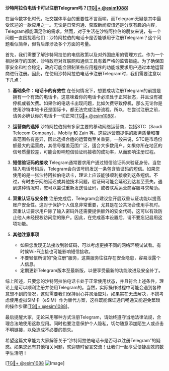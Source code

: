 **沙特阿拉伯电话卡可以注册Telegram吗？[[TG💪+ @esim1088](https://t.me/s/esim1088)]**

在当今数字化时代，社交媒体平台的重要性不言而喻，而Telegram无疑是其中最受欢迎的一款应用之一。无论是日常沟通、获取新闻资讯还是分享有趣的内容，Telegram都能满足你的需求。然而，对于生活在沙特阿拉伯的朋友来说，有一个问题一直困扰着他们：沙特阿拉伯的电话卡是否能够用于注册Telegram？这个问题看似简单，但背后却涉及多个方面的考量。

首先，我们需要了解沙特阿拉伯的电信政策以及对外国应用的管理方式。作为一个相对保守的国家，沙特政府对互联网和通信工具有着严格的监管措施。为了确保国家安全和社会稳定，政府可能会限制某些应用程序的功能或要求用户通过本地运营商进行注册。因此，在使用沙特阿拉伯电话卡注册Telegram时，我们需要注意以下几点：

1. **基础条件：电话卡的有效性**
   在任何情况下，想要成功注册Telegram的前提是拥有一个有效的电话卡。这意味着你的电话卡必须处于正常状态，并且没有被停机或者欠费。如果你的电话卡出现问题，比如欠费导致停机，那么无论你是使用沙特本地卡还是国际卡，都无法完成注册流程。所以，在尝试注册之前，请务必确认你的电话卡一切正常[[TG💪+ @esim1088](https://t.me/s/esim1088)]。

2. **运营商的选择**
   沙特阿拉伯拥有多家主要的移动网络运营商，包括STC（Saudi Telecom Company）、Mobily 和 Zain 等。这些运营商提供的服务质量和覆盖范围各有差异，因此选择合适的运营商至关重要。一般来说，STC是市场份额最大的运营商，其信号覆盖范围广泛，适合大多数用户。如果你所在地区的信号质量较差，可能会影响短信验证码接收的成功率，从而影响注册过程。

3. **短信验证码的接收**
   Telegram通常要求用户通过短信验证码来验证身份。当您输入电话号码后，Telegram会向该号码发送一条包含验证码的短信。如果您使用的是一张沙特阿拉伯电话卡，理论上应该能够顺利接收到这条短信。不过，有时由于网络延迟或其他技术问题，验证码可能会延迟到达甚至丢失。遇到这种情况时，您可以尝试重新发送验证码，或者联系运营商客服寻求帮助。

4. **双重认证与安全性**
   注册完成后，Telegram会建议您开启双重认证功能以提高账户安全性。这对于保护个人信息非常重要，尤其是在公共场合使用手机时。双重认证要求用户除了输入密码外还需要提供额外的安全代码，这可以有效防止他人未经授权访问您的账户。因此，在完成基本设置后，请不要忘记启用这项功能。

5. **其他注意事项**
   - 如果您发现无法接收到验证码，可以考虑更换不同的网络环境试试看。有时候Wi-Fi连接也可能影响短信接收。
   - 不要轻信所谓的“免注册”服务，这类服务往往存在安全隐患，容易泄露个人信息。
   - 定期更新Telegram版本至最新版，以便享受最新的功能改进及安全补丁。

综上所述，只要您的沙特阿拉伯电话卡处于正常使用状态，并且符合上述条件，理论上是可以顺利注册并使用Telegram的。当然，实际操作过程中可能会遇到各种意想不到的情况，这就需要我们保持耐心并灵活应对。如果实在无法解决，不妨考虑使用虚拟SIM卡（eSIM）作为替代方案，这样既能保证通讯畅通又能避免繁琐的操作步骤[[TG💪+ @esim1088](https://t.me/s/esim1088)]。

最后提醒大家，无论采用哪种方式注册Telegram，请始终遵守当地法律法规，合理合法地使用这款应用。同时也要注意保护个人隐私，切勿随意添加陌生人或点击不明链接，以免造成不必要的损失。

希望这篇文章能为大家解答关于“沙特阿拉伯电话卡是否可以注册Telegram”的疑惑。如果您还有其他相关问题，欢迎随时留言交流！让我们一起享受便捷高效的数字生活吧！

[[TG💪+ @esim1088](https://t.me/s/esim1088) ![Image](https://i.postimg.cc/4NQfJmqS/Snipaste-2025-05-13-00-14-12.png)]